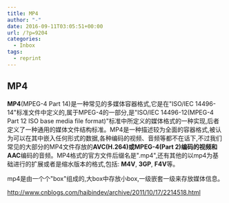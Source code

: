 ```yaml
---
title: MP4
author: "-"
date: 2016-09-11T03:05:51+00:00
url: /?p=9204
categories:
  - Inbox
tags:
  - reprint
---
```

## MP4
**MP4**(MPEG-4 Part 14)是一种常见的多媒体容器格式,它是在"ISO/IEC 14496-14"标准文件中定义的,属于MPEG-4的一部分,是"ISO/IEC 14496-12(MPEG-4 Part 12 ISO base media file format)"标准中所定义的媒体格式的一种实现,后者定义了一种通用的媒体文件结构标准。MP4是一种描述较为全面的容器格式,被认为可以在其中嵌入任何形式的数据,各种编码的视频、音频等都不在话下,不过我们常见的大部分的MP4文件存放的**AVC(H.264)**或**MPEG-4(Part 2)**编码的视频和**AAC**编码的音频。MP4格式的官方文件后缀名是".mp4",还有其他的以mp4为基础进行的扩展或者是缩水版本的格式,包括: **M4V**,  **3GP**, **F4V**等。

mp4是由一个个"box"组成的,大box中存放小box,一级嵌套一级来存放媒体信息。

http://www.cnblogs.com/haibindev/archive/2011/10/17/2214518.html